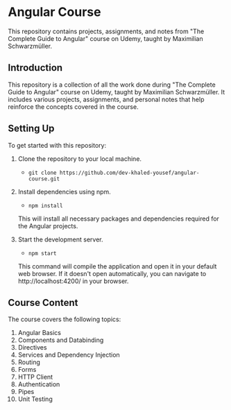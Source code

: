 # Angular Course

This repository contains projects, assignments, and notes from "The Complete Guide to Angular" course on Udemy, taught by Maximilian Schwarzmüller.

## Introduction

This repository is a collection of all the work done during "The Complete Guide to Angular" course on Udemy, taught by Maximilian Schwarzmüller. It includes various projects, assignments, and personal notes that help reinforce the concepts covered in the course.

## Setting Up

To get started with this repository:

1. Clone the repository to your local machine.
   - `git clone https://github.com/dev-khaled-yousef/angular-course.git`

2. Install dependencies using npm.
   - `npm install`
   
   This will install all necessary packages and dependencies required for the Angular projects.

3. Start the development server.
   - `npm start`
   
   This command will compile the application and open it in your default web browser. If it doesn't open automatically, you can navigate to http://localhost:4200/ in your browser.

## Course Content

The course covers the following topics:

1. Angular Basics
2. Components and Databinding
3. Directives
4. Services and Dependency Injection
5. Routing
6. Forms
7. HTTP Client
8. Authentication
9. Pipes
10. Unit Testing
